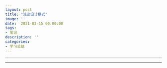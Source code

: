 ```yaml
---
layout: post
title: "浅谈设计模式"
image: ''
date:  2021-03-15 00:00:00
tags:
- 笔记
description: ''
categories:
- 学习总结
---
```


---

---